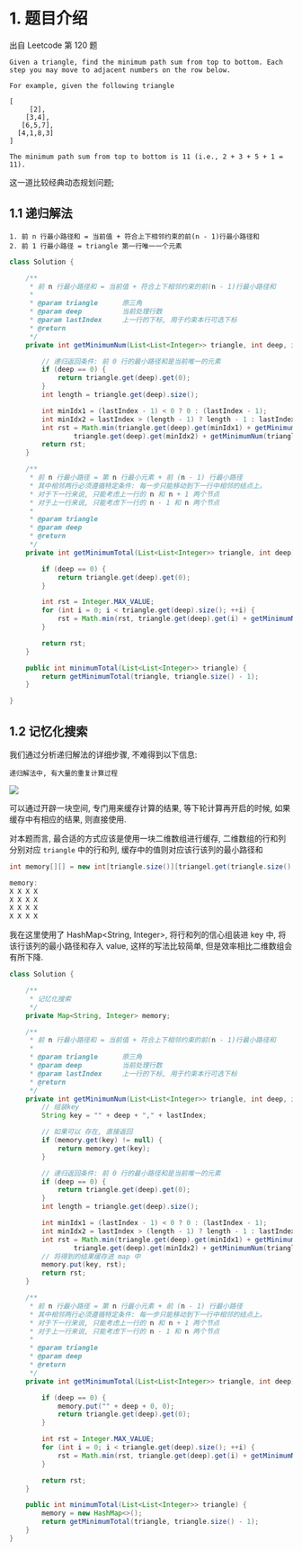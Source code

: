 # 1. 题目介绍

出自 Leetcode 第 120 题

    Given a triangle, find the minimum path sum from top to bottom. Each step you may move to adjacent numbers on the row below.

    For example, given the following triangle
    
    [
         [2],
        [3,4],
       [6,5,7],
      [4,1,8,3]
    ]
    
    The minimum path sum from top to bottom is 11 (i.e., 2 + 3 + 5 + 1 = 11).
    
这一道比较经典动态规划问题;

## 1.1 递归解法

    1. 前 n 行最小路径和 = 当前值 + 符合上下相邻约束的前(n - 1)行最小路径和
    2. 前 1 行最小路径 = triangle 第一行唯一一个元素
    
```java
class Solution {

    /**
     * 前 n 行最小路径和 = 当前值 + 符合上下相邻约束的前(n - 1)行最小路径和
     *
     * @param triangle      原三角
     * @param deep          当前处理行数
     * @param lastIndex     上一行的下标, 用于约束本行可选下标
     * @return
     */
    private int getMinimumNum(List<List<Integer>> triangle, int deep, int lastIndex) {

        // 递归返回条件: 前 0 行的最小路径和是当前唯一的元素
        if (deep == 0) {
            return triangle.get(deep).get(0);
        }
        int length = triangle.get(deep).size();

        int minIdx1 = (lastIndex - 1) < 0 ? 0 : (lastIndex - 1);
        int minIdx2 = lastIndex > (length - 1) ? length - 1 : lastIndex;
        int rst = Math.min(triangle.get(deep).get(minIdx1) + getMinimumNum(triangle, deep - 1, minIdx1),
                triangle.get(deep).get(minIdx2) + getMinimumNum(triangle, deep - 1, minIdx2));
        return rst;
    }

    /**
     * 前 n 行最小路径 = 第 n 行最小元素 + 前 (n - 1) 行最小路径
     * 其中相邻两行必须遵循特定条件: 每一步只能移动到下一行中相邻的结点上。
     * 对于下一行来说, 只能考虑上一行的 n 和 n + 1 两个节点
     * 对于上一行来说, 只能考虑下一行的 n - 1 和 n 两个节点
     *
     * @param triangle
     * @param deep
     * @return
     */
    private int getMinimumTotal(List<List<Integer>> triangle, int deep) {

        if (deep == 0) {
            return triangle.get(deep).get(0);
        }

        int rst = Integer.MAX_VALUE;
        for (int i = 0; i < triangle.get(deep).size(); ++i) {
            rst = Math.min(rst, triangle.get(deep).get(i) + getMinimumNum(triangle, deep - 1, i));
        }

        return rst;
    }

    public int minimumTotal(List<List<Integer>> triangle) {
        return getMinimumTotal(triangle, triangle.size() - 1);
    }

}
```
## 1.2 记忆化搜索
    
我们通过分析递归解法的详细步骤, 不难得到以下信息:

    递归解法中, 有大量的重复计算过程
    
![](http://oetw0yrii.bkt.clouddn.com/18-7-14/70353808.jpg)

可以通过开辟一块空间, 专门用来缓存计算的结果, 等下轮计算再开启的时候, 如果缓存中有相应的结果, 则直接使用.

对本题而言, 最合适的方式应该是使用一块二维数组进行缓存, 二维数组的行和列分别对应 `triangle` 中的行和列, 缓存中的值则对应该行该列的最小路径和

```java
int memory[][] = new int[triangle.size()][triangel.get(triangle.size() - 1).size()];

memory:
X X X X
X X X X
X X X X
X X X X
```

我在这里使用了 HashMap<String, Integer>, 将行和列的信心组装进 key 中, 将该行该列的最小路径和存入 value, 这样的写法比较简单, 但是效率相比二维数组会有所下降.


```java
class Solution {

    /**
     * 记忆化搜索
     */
    private Map<String, Integer> memory;

    /**
     * 前 n 行最小路径和 = 当前值 + 符合上下相邻约束的前(n - 1)行最小路径和
     *
     * @param triangle      原三角
     * @param deep          当前处理行数
     * @param lastIndex     上一行的下标, 用于约束本行可选下标
     * @return
     */
    private int getMinimumNum(List<List<Integer>> triangle, int deep, int lastIndex) {
        // 组装key
        String key = "" + deep + "," + lastIndex;

        // 如果可以 存在, 直接返回
        if (memory.get(key) != null) {
            return memory.get(key);
        }

        // 递归返回条件: 前 0 行的最小路径和是当前唯一的元素
        if (deep == 0) {
            return triangle.get(deep).get(0);
        }
        int length = triangle.get(deep).size();

        int minIdx1 = (lastIndex - 1) < 0 ? 0 : (lastIndex - 1);
        int minIdx2 = lastIndex > (length - 1) ? length - 1 : lastIndex;
        int rst = Math.min(triangle.get(deep).get(minIdx1) + getMinimumNum(triangle, deep - 1, minIdx1),
                triangle.get(deep).get(minIdx2) + getMinimumNum(triangle, deep - 1, minIdx2));
        // 将得到的结果缓存进 map 中
        memory.put(key, rst);
        return rst;
    }

    /**
     * 前 n 行最小路径 = 第 n 行最小元素 + 前 (n - 1) 行最小路径
     * 其中相邻两行必须遵循特定条件: 每一步只能移动到下一行中相邻的结点上。
     * 对于下一行来说, 只能考虑上一行的 n 和 n + 1 两个节点
     * 对于上一行来说, 只能考虑下一行的 n - 1 和 n 两个节点
     *
     * @param triangle
     * @param deep
     * @return
     */
    private int getMinimumTotal(List<List<Integer>> triangle, int deep) {

        if (deep == 0) {
            memory.put("" + deep + 0, 0);
            return triangle.get(deep).get(0);
        }

        int rst = Integer.MAX_VALUE;
        for (int i = 0; i < triangle.get(deep).size(); ++i) {
            rst = Math.min(rst, triangle.get(deep).get(i) + getMinimumNum(triangle, deep - 1, i));
        }

        return rst;
    }

    public int minimumTotal(List<List<Integer>> triangle) {
        memory = new HashMap<>();
        return getMinimumTotal(triangle, triangle.size() - 1);
    }
}

```